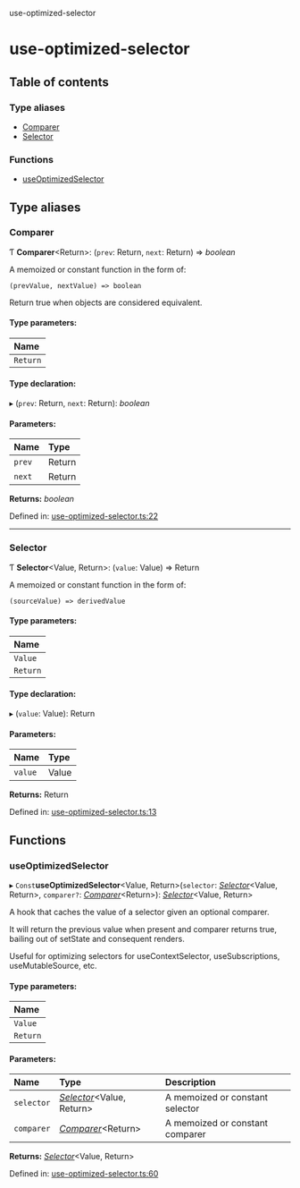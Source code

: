 
<a name="readmemd"></a>

use-optimized-selector

# use-optimized-selector

## Table of contents

### Type aliases

- [Comparer](#comparer)
- [Selector](#selector)

### Functions

- [useOptimizedSelector](#useoptimizedselector)

## Type aliases

### Comparer

Ƭ **Comparer**<Return\>: (`prev`: Return, `next`: Return) => *boolean*

A memoized or constant function in the form of:

`(prevValue, nextValue) => boolean`

Return true when objects are considered equivalent.

#### Type parameters:

Name |
:------ |
`Return` |

#### Type declaration:

▸ (`prev`: Return, `next`: Return): *boolean*

#### Parameters:

Name | Type |
:------ | :------ |
`prev` | Return |
`next` | Return |

**Returns:** *boolean*

Defined in: [use-optimized-selector.ts:22](https://github.com/johnrom/use-optimized-selector/blob/f978f43/src/use-optimized-selector.ts#L22)

___

### Selector

Ƭ **Selector**<Value, Return\>: (`value`: Value) => Return

A memoized or constant function in the form of:

`(sourceValue) => derivedValue`

#### Type parameters:

Name |
:------ |
`Value` |
`Return` |

#### Type declaration:

▸ (`value`: Value): Return

#### Parameters:

Name | Type |
:------ | :------ |
`value` | Value |

**Returns:** Return

Defined in: [use-optimized-selector.ts:13](https://github.com/johnrom/use-optimized-selector/blob/f978f43/src/use-optimized-selector.ts#L13)

## Functions

### useOptimizedSelector

▸ `Const`**useOptimizedSelector**<Value, Return\>(`selector`: [*Selector*](#selector)<Value, Return\>, `comparer?`: [*Comparer*](#comparer)<Return\>): [*Selector*](#selector)<Value, Return\>

A hook that caches the value of a selector given an optional comparer.

It will return the previous value when present and comparer returns true,
bailing out of setState and consequent renders.

Useful for optimizing selectors for useContextSelector, useSubscriptions, useMutableSource, etc.

#### Type parameters:

Name |
:------ |
`Value` |
`Return` |

#### Parameters:

Name | Type | Description |
:------ | :------ | :------ |
`selector` | [*Selector*](#selector)<Value, Return\> | A memoized or constant selector   |
`comparer` | [*Comparer*](#comparer)<Return\> | A memoized or constant comparer    |

**Returns:** [*Selector*](#selector)<Value, Return\>

Defined in: [use-optimized-selector.ts:60](https://github.com/johnrom/use-optimized-selector/blob/f978f43/src/use-optimized-selector.ts#L60)
